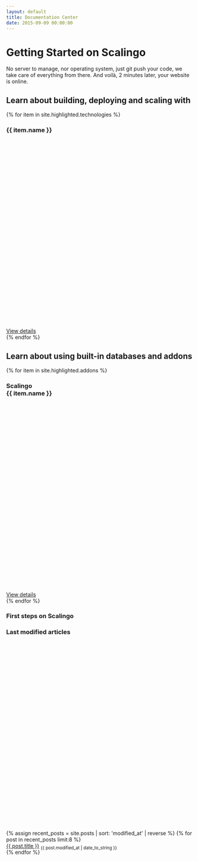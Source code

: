 ```yaml
---
layout: default
title: Documentation Center
date: 2015-09-09 00:00:00
---
```


<h1>Getting Started on Scalingo</h1>

<p class="mb-5">
  No server to manage, nor operating system, just git push your code, we take care of everything from there. And voilà, 2 minutes later, your website is online.
</p>

<h2>Learn about building, deploying and scaling with</h2>

<div class="row">
  {% for item in site.highlighted.technologies %}
  <div class="col-12 col-md-3 col-lg-4">
    <div class="mdc-card mb-5">
      <div class="card-body">
        <div class="d-flex">
          <h3 class="mdc-typography--title mb-0">
            {{ item.name }}
          </h3>
          <div class="logo ml-auto">
            <svg aria-hidden="true" role="img" xmlns="http://www.w3.org/2000/svg" viewBox="0 0 512 512">
              <use xlink:href="#{{ item.name | slugify }}"></use>
            </svg>
          </div>
        </div>
      </div>
      <div class="mdc-card__actions">
        <div class="mdc-card__action-buttons">
          <a href="{{ item.url }}" class="mdc-button mdc-card__action mdc-card__action--button mdc-theme--text-primary-on-background">
            View details
          </a>
        </div>
      </div>
    </div>
  </div>
  {% endfor %}
</div>

<h2>Learn about using built-in databases and addons</h2>

<div class="row">
  {% for item in site.highlighted.addons %}
  <div class="col-12 col-md-3 col-lg-4">
    <div class="mdc-card mb-5">
      <div class="card-body">
        <div class="d-flex">
          <h3 class="mdc-typography--title mb-0">
            Scalingo
            <br/>
            {{ item.name }}
          </h3>
          <div class="logo ml-auto">
            <svg aria-hidden="true" role="img" xmlns="http://www.w3.org/2000/svg" viewBox="0 0 512 512">
              <use xlink:href="#{{ item.name | slugify | prepend:'scalingo-' }}"></use>
            </svg>
          </div>
        </div>
      </div>
      <div class="mdc-card__actions">
        <div class="mdc-card__action-buttons">
          <a href="{{ item.url }}" class="mdc-button mdc-card__action mdc-card__action--button mdc-theme--text-primary-on-background">
            View details
          </a>
        </div>
      </div>
    </div>
  </div>
  {% endfor %}
</div>

<div class="row">
  <div class="col-12 col-md-6">
    <div class="mdc-card mt-5">
      <div class="card-body">
        <h3 class="mdc-typography--title mb-0">First steps on Scalingo</h3>
      </div>
    </div>
  </div>
  <div class="col-12 col-md-6">
    <div class="mdc-card mt-5">
      <div class="card-body">
        <div class="d-flex">
          <h3 class="mdc-typography--title mb-0">Last modified articles</h3>
          <a href="/feed.xml" class="ml-auto">
            <svg aria-hidden="true" role="img" xmlns="http://www.w3.org/2000/svg" viewBox="0 0 512 512">
              <use xlink:href="#rss"></use>
            </svg>
          </a>
        </div>
      </div>
      <div class="card-body pt-0">
        {% assign recent_posts = site.posts | sort: 'modified_at' | reverse %}
        {% for post in recent_posts limit:8 %}
        <div class="d-flex justify-content-between">
          <a href="{{ post.url }}" class="text-truncate">{{ post.title }}</a>
          <small class="text-muted text-nowrap pl-1" style="position:relative;bottom:-4px;">
            {{ post.modified_at | date_to_string }}
          </small>
        </div>
        {% endfor %}
      </div>
    </div>
  </div>
</div>
